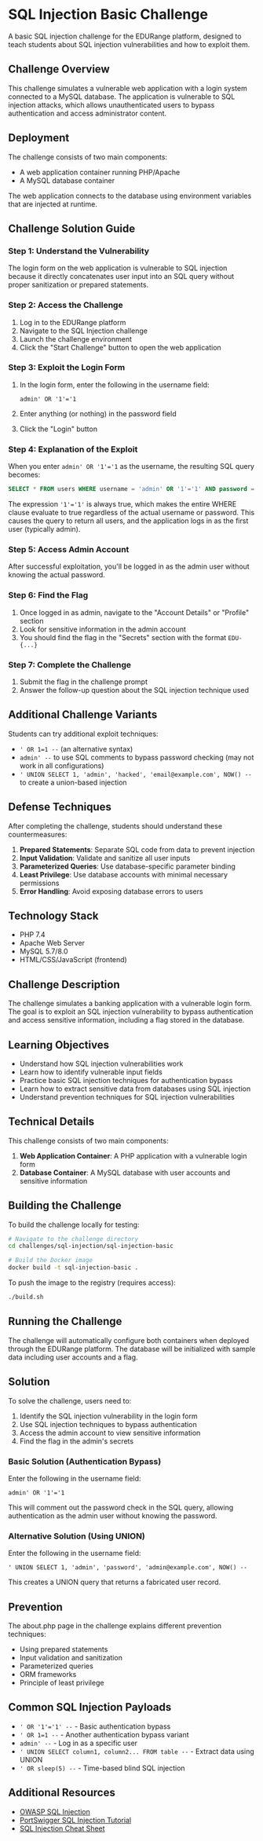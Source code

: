 # SQL Injection Basic Challenge

A basic SQL injection challenge for the EDURange platform, designed to teach students about SQL injection vulnerabilities and how to exploit them.

## Challenge Overview

This challenge simulates a vulnerable web application with a login system connected to a MySQL database. The application is vulnerable to SQL injection attacks, which allows unauthenticated users to bypass authentication and access administrator content.

## Deployment

The challenge consists of two main components:
- A web application container running PHP/Apache
- A MySQL database container

The web application connects to the database using environment variables that are injected at runtime.

## Challenge Solution Guide

### Step 1: Understand the Vulnerability

The login form on the web application is vulnerable to SQL injection because it directly concatenates user input into an SQL query without proper sanitization or prepared statements.

### Step 2: Access the Challenge

1. Log in to the EDURange platform
2. Navigate to the SQL Injection challenge
3. Launch the challenge environment
4. Click the "Start Challenge" button to open the web application

### Step 3: Exploit the Login Form

1. In the login form, enter the following in the username field:
   ```
   admin' OR '1'='1
   ```

2. Enter anything (or nothing) in the password field

3. Click the "Login" button

### Step 4: Explanation of the Exploit

When you enter `admin' OR '1'='1` as the username, the resulting SQL query becomes:

```sql
SELECT * FROM users WHERE username = 'admin' OR '1'='1' AND password = 'whatever'
```

The expression `'1'='1'` is always true, which makes the entire WHERE clause evaluate to true regardless of the actual username or password. This causes the query to return all users, and the application logs in as the first user (typically admin).

### Step 5: Access Admin Account

After successful exploitation, you'll be logged in as the admin user without knowing the actual password.

### Step 6: Find the Flag

1. Once logged in as admin, navigate to the "Account Details" or "Profile" section
2. Look for sensitive information in the admin account
3. You should find the flag in the "Secrets" section with the format `EDU-{...}`

### Step 7: Complete the Challenge

1. Submit the flag in the challenge prompt
2. Answer the follow-up question about the SQL injection technique used

## Additional Challenge Variants

Students can try additional exploit techniques:
- `' OR 1=1 --` (an alternative syntax)
- `admin' --` to use SQL comments to bypass password checking (may not work in all configurations)
- `' UNION SELECT 1, 'admin', 'hacked', 'email@example.com', NOW() --` to create a union-based injection

## Defense Techniques

After completing the challenge, students should understand these countermeasures:

1. **Prepared Statements**: Separate SQL code from data to prevent injection
2. **Input Validation**: Validate and sanitize all user inputs
3. **Parameterized Queries**: Use database-specific parameter binding
4. **Least Privilege**: Use database accounts with minimal necessary permissions
5. **Error Handling**: Avoid exposing database errors to users

## Technology Stack

- PHP 7.4
- Apache Web Server
- MySQL 5.7/8.0
- HTML/CSS/JavaScript (frontend)

## Challenge Description

The challenge simulates a banking application with a vulnerable login form. The goal is to exploit an SQL injection vulnerability to bypass authentication and access sensitive information, including a flag stored in the database.

## Learning Objectives

- Understand how SQL injection vulnerabilities work
- Learn how to identify vulnerable input fields
- Practice basic SQL injection techniques for authentication bypass
- Learn how to extract sensitive data from databases using SQL injection
- Understand prevention techniques for SQL injection vulnerabilities

## Technical Details

This challenge consists of two main components:

1. **Web Application Container**: A PHP application with a vulnerable login form
2. **Database Container**: A MySQL database with user accounts and sensitive information

## Building the Challenge

To build the challenge locally for testing:

```bash
# Navigate to the challenge directory
cd challenges/sql-injection/sql-injection-basic

# Build the Docker image
docker build -t sql-injection-basic .
```

To push the image to the registry (requires access):

```bash
./build.sh
```

## Running the Challenge

The challenge will automatically configure both containers when deployed through the EDURange platform. The database will be initialized with sample data including user accounts and a flag.

## Solution

To solve the challenge, users need to:

1. Identify the SQL injection vulnerability in the login form
2. Use SQL injection techniques to bypass authentication
3. Access the admin account to view sensitive information
4. Find the flag in the admin's secrets

### Basic Solution (Authentication Bypass)

Enter the following in the username field:
```
admin' OR '1'='1
```

This will comment out the password check in the SQL query, allowing authentication as the admin user without knowing the password.

### Alternative Solution (Using UNION)

Enter the following in the username field:
```
' UNION SELECT 1, 'admin', 'password', 'admin@example.com', NOW() --
```

This creates a UNION query that returns a fabricated user record.

## Prevention

The about.php page in the challenge explains different prevention techniques:

- Using prepared statements
- Input validation and sanitization
- Parameterized queries
- ORM frameworks
- Principle of least privilege

## Common SQL Injection Payloads

- `' OR '1'='1' --` - Basic authentication bypass
- `' OR 1=1 --` - Another authentication bypass variant
- `admin' --` - Log in as a specific user
- `' UNION SELECT column1, column2... FROM table --` - Extract data using UNION
- `' OR sleep(5) --` - Time-based blind SQL injection

## Additional Resources

- [OWASP SQL Injection](https://owasp.org/www-community/attacks/SQL_Injection)
- [PortSwigger SQL Injection Tutorial](https://portswigger.net/web-security/sql-injection)
- [SQL Injection Cheat Sheet](https://www.invicti.com/blog/web-security/sql-injection-cheat-sheet/) 